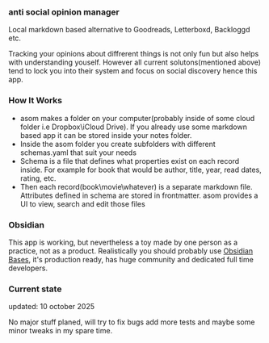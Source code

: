 ### anti social opinion manager

Local markdown based alternative to Goodreads, Letterboxd, Backloggd etc.

Tracking your opinions about diffrerent things is not only fun but also helps with understanding youself. However all current solutons(mentioned above) tend to lock you into their system and focus on social discovery hence this app.

### How It Works

- asom makes a folder on your computer(probably inside of some cloud folder i.e Dropbox\iCloud Drive). If you already use some markdown based app it can be stored inside your notes folder.
- Inside the asom folder you create subfolders with different schemas.yaml that suit your needs
- Schema is a file that defines what properties exist on each record inside. For example for book that would be author, title, year, read dates, rating, etc.
- Then each record(book\movie\whatever) is a separate markdown file. Attributes defined in schema are stored in frontmatter. asom provides a UI to view, search and edit those files

### Obsidian

This app is working, but nevertheless a toy made by one person as a practice, not as a product. Realistically you should probably use [Obsidian](https://obsidian.md/) [Bases](https://help.obsidian.md/bases), it's production ready, has huge community and dedicated full time developers.

### Current state

updated: 10 october 2025

No major stuff planed, will try to fix bugs add more tests and maybe some minor tweaks in my spare time.
